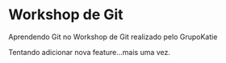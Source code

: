 # Workshop de Git
Aprendendo Git no Workshop de Git realizado pelo GrupoKatie

Tentando adicionar nova feature...mais uma vez.